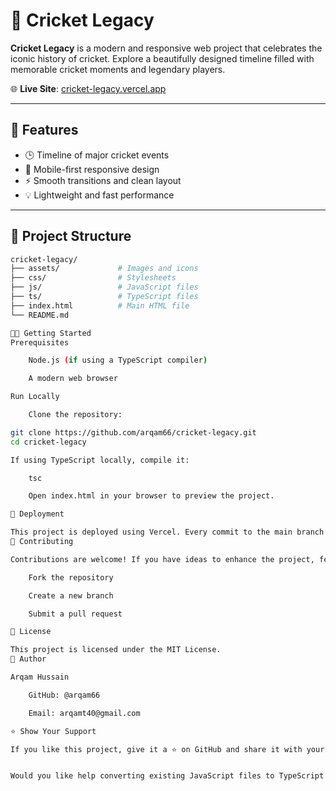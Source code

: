 # 🏏 Cricket Legacy

**Cricket Legacy** is a modern and responsive web project that celebrates the iconic history of cricket. Explore a beautifully designed timeline filled with memorable cricket moments and legendary players.

🌐 **Live Site**: [cricket-legacy.vercel.app](https://cricket-legacy.vercel.app/#timeline)

---


## 🚀 Features

- 🕒 Timeline of major cricket events
- 📱 Mobile-first responsive design
- ⚡ Smooth transitions and clean layout
- 💡 Lightweight and fast performance

---



## 📁 Project Structure

```bash
cricket-legacy/
├── assets/             # Images and icons
├── css/                # Stylesheets
├── js/                 # JavaScript files
├── ts/                 # TypeScript files
├── index.html          # Main HTML file
└── README.md

🧑‍💻 Getting Started
Prerequisites

    Node.js (if using a TypeScript compiler)

    A modern web browser

Run Locally

    Clone the repository:

git clone https://github.com/arqam66/cricket-legacy.git
cd cricket-legacy

If using TypeScript locally, compile it:

    tsc

    Open index.html in your browser to preview the project.

📌 Deployment

This project is deployed using Vercel. Every commit to the main branch is automatically deployed to production.
🙌 Contributing

Contributions are welcome! If you have ideas to enhance the project, feel free to:

    Fork the repository

    Create a new branch

    Submit a pull request

📝 License

This project is licensed under the MIT License.
👤 Author

Arqam Hussain

    GitHub: @arqam66

    Email: arqamt40@gmail.com

⭐️ Show Your Support

If you like this project, give it a ⭐️ on GitHub and share it with your friends who love cricket!


Would you like help converting existing JavaScript files to TypeScript or setting up a `tsconfig.json` file?

